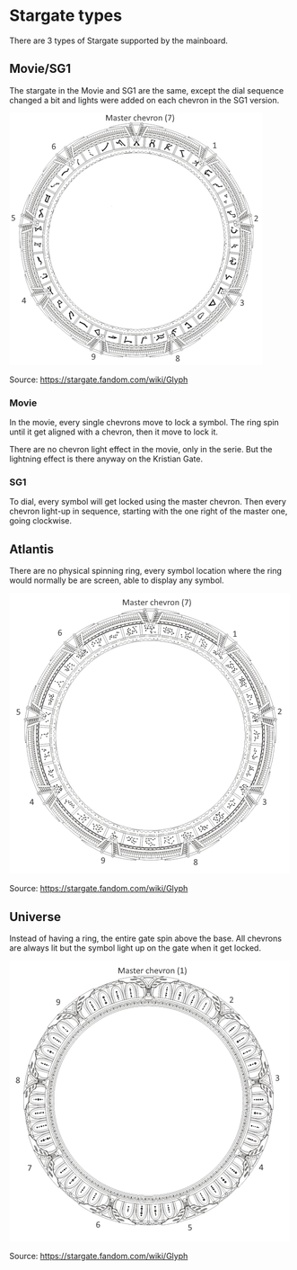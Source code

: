 # Stargate types

There are 3 types of Stargate supported by the mainboard.

## Movie/SG1

The stargate in the Movie and SG1 are the same, except the dial sequence changed a bit and lights were added on each chevron in the SG1 version.

![](./assets/stargate-diagram-SG1.png)

Source: https://stargate.fandom.com/wiki/Glyph

### Movie

In the movie, every single chevrons move to lock a symbol.
The ring spin until it get aligned with a chevron, then it move to lock it.

There are no chevron light effect in the movie, only in the serie.
But the lightning effect is there anyway on the Kristian Gate.

### SG1

To dial, every symbol will get locked using the master chevron. Then every chevron light-up in sequence, starting with the one right of the master one, going clockwise.

## Atlantis

There are no physical spinning ring, every symbol location where the ring would normally be are screen, able to display any symbol.

![](./assets/stargate-diagram-SGA.png)

Source: https://stargate.fandom.com/wiki/Glyph

## Universe

Instead of having a ring, the entire gate spin above the base. All chevrons are always lit but the symbol light up on the gate when it get locked.

![](./assets/stargate-diagram-SGU.png)

Source: https://stargate.fandom.com/wiki/Glyph

